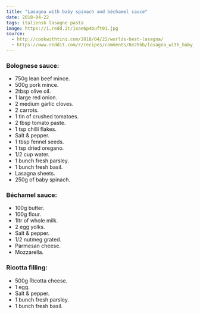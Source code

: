 ```yaml
---
title: "Lasagna with baby spinach and béchamel sauce"
date: 2018-04-22
tags: italiensk lasagne pasta
image: https://i.redd.it/1xae6p4buft01.jpg
source: 
  - http://cookwithtini.com/2018/04/22/worlds-best-lasagna/
  - https://www.reddit.com/r/recipes/comments/8e2hbb/lasagna_with_baby_spinach_and_b%C3%A9chamel_sauce/
---
```


### Bolognese sauce:

* 750g lean beef mince.
* 500g pork mince.
* 2tbsp olive oil.
* 1 large red onion.
* 2 medium garlic cloves.
* 2 carrots.
* 1 tin of crushed tomatoes.
* 2 tbsp tomato paste.
* 1 tsp chilli flakes.
* Salt & pepper.
* 1 tbsp fennel seeds.
* 1 tsp dried oregano.
* 1/2 cup water.
* 1 bunch fresh parsley.
* 1 bunch fresh basil.
* Lasagna sheets.
* 250g of baby spinach.

### Béchamel sauce:

* 100g butter.
* 100g flour.
* 1ltr of whole milk.
* 2 egg yolks.
* Salt & pepper.
* 1/2 nutmeg grated.
* Parmesan cheese.
* Mozzarella.

### Ricotta filling:

* 500g Ricotta cheese.
* 1 egg.
* Salt & pepper.
* 1 bunch fresh parsley.
* 1 bunch fresh basil.
